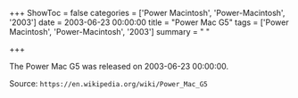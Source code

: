 +++
ShowToc = false
categories = ['Power Macintosh', 'Power-Macintosh', '2003']
date = 2003-06-23 00:00:00
title = "Power Mac G5"
tags = ['Power Macintosh', 'Power-Macintosh', '2003']
summary = " "

+++

The Power Mac G5 was released on 2003-06-23 00:00:00.

Source: `https://en.wikipedia.org/wiki/Power_Mac_G5`



